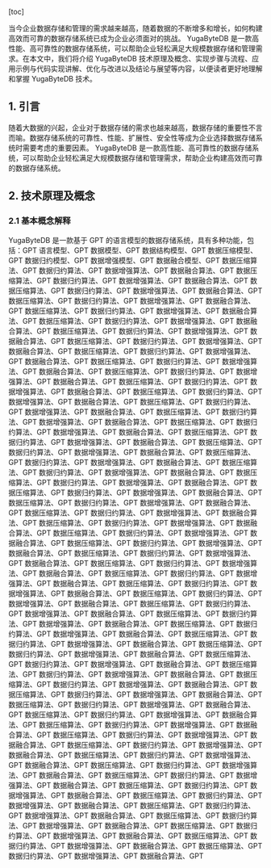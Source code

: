 
[toc]                    
                
                
当今企业数据存储和管理的需求越来越高，随着数据的不断增多和增长，如何构建高效而可靠的数据存储系统已成为企业必须面对的挑战。 YugaByteDB 是一款高性能、高可靠性的数据存储系统，可以帮助企业轻松满足大规模数据存储和管理需求。在本文中，我们将介绍 YugaByteDB 技术原理及概念、实现步骤与流程、应用示例与代码实现讲解、优化与改进以及结论与展望等内容，以便读者更好地理解和掌握 YugaByteDB 技术。

## 1. 引言

随着大数据的兴起，企业对于数据存储的需求也越来越高，数据存储的重要性不言而喻。数据存储系统的可靠性、性能、扩展性、安全性等成为企业选择数据存储系统时需要考虑的重要因素。 YugaByteDB 是一款高性能、高可靠性的数据存储系统，可以帮助企业轻松满足大规模数据存储和管理需求，帮助企业构建高效而可靠的数据存储系统。

## 2. 技术原理及概念

### 2.1 基本概念解释

 YugaByteDB 是一款基于 GPT 的语言模型的数据存储系统，具有多种功能，包括：GPT 语言模型、GPT 数据模型、GPT 数据结构模型、GPT 数据压缩模型、GPT 数据归约模型、GPT 数据增强模型、GPT 数据融合模型、GPT 数据压缩算法、GPT 数据归约算法、GPT 数据增强算法、GPT 数据融合算法、GPT 数据压缩算法、GPT 数据归约算法、GPT 数据增强算法、GPT 数据融合算法、GPT 数据压缩算法、GPT 数据归约算法、GPT 数据增强算法、GPT 数据融合算法、GPT 数据压缩算法、GPT 数据归约算法、GPT 数据增强算法、GPT 数据融合算法、GPT 数据压缩算法、GPT 数据归约算法、GPT 数据增强算法、GPT 数据融合算法、GPT 数据压缩算法、GPT 数据归约算法、GPT 数据增强算法、GPT 数据融合算法、GPT 数据压缩算法、GPT 数据归约算法、GPT 数据增强算法、GPT 数据融合算法、GPT 数据压缩算法、GPT 数据归约算法、GPT 数据增强算法、GPT 数据融合算法、GPT 数据压缩算法、GPT 数据归约算法、GPT 数据增强算法、GPT 数据融合算法、GPT 数据压缩算法、GPT 数据归约算法、GPT 数据增强算法、GPT 数据融合算法、GPT 数据压缩算法、GPT 数据归约算法、GPT 数据增强算法、GPT 数据融合算法、GPT 数据压缩算法、GPT 数据归约算法、GPT 数据增强算法、GPT 数据融合算法、GPT 数据压缩算法、GPT 数据归约算法、GPT 数据增强算法、GPT 数据融合算法、GPT 数据压缩算法、GPT 数据归约算法、GPT 数据增强算法、GPT 数据融合算法、GPT 数据压缩算法、GPT 数据归约算法、GPT 数据增强算法、GPT 数据融合算法、GPT 数据压缩算法、GPT 数据归约算法、GPT 数据增强算法、GPT 数据融合算法、GPT 数据压缩算法、GPT 数据归约算法、GPT 数据增强算法、GPT 数据融合算法、GPT 数据压缩算法、GPT 数据归约算法、GPT 数据增强算法、GPT 数据融合算法、GPT 数据压缩算法、GPT 数据归约算法、GPT 数据增强算法、GPT 数据融合算法、GPT 数据压缩算法、GPT 数据归约算法、GPT 数据增强算法、GPT 数据融合算法、GPT 数据压缩算法、GPT 数据归约算法、GPT 数据增强算法、GPT 数据融合算法、GPT 数据压缩算法、GPT 数据归约算法、GPT 数据增强算法、GPT 数据融合算法、GPT 数据压缩算法、GPT 数据归约算法、GPT 数据增强算法、GPT 数据融合算法、GPT 数据压缩算法、GPT 数据归约算法、GPT 数据增强算法、GPT 数据融合算法、GPT 数据压缩算法、GPT 数据归约算法、GPT 数据增强算法、GPT 数据融合算法、GPT 数据压缩算法、GPT 数据归约算法、GPT 数据增强算法、GPT 数据融合算法、GPT 数据压缩算法、GPT 数据归约算法、GPT 数据增强算法、GPT 数据融合算法、GPT 数据压缩算法、GPT 数据归约算法、GPT 数据增强算法、GPT 数据融合算法、GPT 数据压缩算法、GPT 数据归约算法、GPT 数据增强算法、GPT 数据融合算法、GPT 数据压缩算法、GPT 数据归约算法、GPT 数据增强算法、GPT 数据融合算法、GPT 数据压缩算法、GPT 数据归约算法、GPT 数据增强算法、GPT 数据融合算法、GPT 数据压缩算法、GPT 数据归约算法、GPT 数据增强算法、GPT 数据融合算法、GPT 数据压缩算法、GPT 数据归约算法、GPT 数据增强算法、GPT 数据融合算法、GPT 数据压缩算法、GPT 数据归约算法、GPT 数据增强算法、GPT 数据融合算法、GPT 数据压缩算法、GPT 数据归约算法、GPT 数据增强算法、GPT 数据融合算法、GPT 数据压缩算法、GPT 数据归约算法、GPT 数据增强算法、GPT 数据融合算法、GPT 数据压缩算法、GPT 数据归约算法、GPT 数据增强算法、GPT 数据融合算法、GPT 数据压缩算法、GPT 数据归约算法、GPT 数据增强算法、GPT 数据融合算法、GPT 数据压缩算法、GPT 数据归约算法、GPT 数据增强算法、GPT 数据融合算法、GPT 数据压缩算法、GPT 数据归约算法、GPT 数据增强算法、GPT 数据融合算法、GPT 数据压缩算法、GPT 数据归约算法、GPT 数据增强算法、GPT 数据融合算法、GPT 数据压缩算法、GPT 数据归约算法、GPT 数据增强算法、GPT 数据融合算法、GPT 数据压缩算法、GPT 数据归约算法、GPT 数据增强算法、GPT 数据融合算法、GPT 数据压缩算法、GPT 数据归约算法、GPT 数据增强算法、GPT 数据融合算法、GPT 数据压缩算法、GPT 数据归约算法、GPT 数据增强算法、GPT 数据融合算法、GPT 数据压缩算法、GPT 数据归约算法、GPT 数据增强算法、GPT 数据融合算法、GPT 数据压缩算法、GPT 数据归约算法、GPT 数据增强算法、GPT 数据融合算法、GPT 数据压缩算法、GPT 数据归约算法、GPT 数据增强算法、GPT 数据融合算法、GPT 数据压缩算法、GPT 数据归约算法、GPT 数据增强算法、GPT 数据融合算法、GPT 数据压缩算法、GPT 数据归约算法、GPT 数据增强算法、GPT 数据融合算法、GPT 数据压缩算法、GPT 数据归约算法、GPT 数据增强算法、GPT 数据融合算法、GPT 数据压缩算法、GPT 数据归约算法、GPT 数据增强算法、GPT 数据融合算法、GPT 数据压缩算法、GPT 数据归约算法、GPT 数据增强算法、GPT 数据融合算法、GPT 数据压缩算法、GPT 数据归约算法、GPT 数据增强算法、GPT 数据融合算法、GPT 数据压缩算法、GPT 数据归约算法、GPT 数据增强算法、GPT 数据融合算法、GPT 数据压缩算法、GPT 数据归约算法、GPT 数据增强算法、GPT 数据融合算法、GPT

